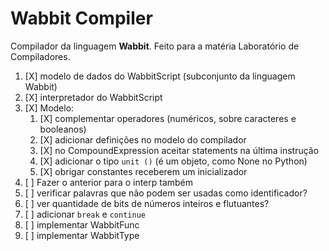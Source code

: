 # Wabbit Compiler

Compilador da linguagem **Wabbit**. Feito para a matéria Laboratório de Compiladores.

1. [X] modelo de dados do WabbitScript (subconjunto da linguagem Wabbit)
1. [X] interpretador do WabbitScript
1. [X] Modelo:
    1. [X] complementar operadores (numéricos, sobre caracteres e booleanos)
    1. [X] adicionar definições no modelo do compilador
    1. [X] no CompoundExpression aceitar statements na última instrução
    1. [X] adicionar o tipo `unit ()` (é um objeto, como None no Python)
    1. [X] obrigar constantes receberem um inicializador
1. [ ] Fazer o anterior para o interp também
1. [ ] verificar palavras que não podem ser usadas como identificador?
1. [ ] ver quantidade de bits de números inteiros e flutuantes?
1. [ ] adicionar `break` e `continue`
1. [ ] implementar WabbitFunc
1. [ ] implementar WabbitType